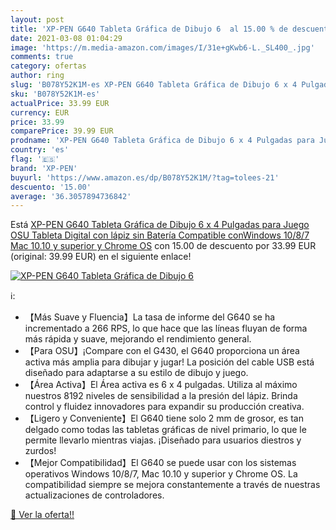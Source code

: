 ```yaml
---
layout: post
title: 'XP-PEN G640 Tableta Gráfica de Dibujo 6  al 15.00 % de descuento'
date: 2021-03-08 01:04:29
image: 'https://m.media-amazon.com/images/I/31e+gKwb6-L._SL400_.jpg'
comments: true
category: ofertas
author: ring
slug: 'B078Y52K1M-es XP-PEN G640 Tableta Gráfica de Dibujo 6 x 4 Pulgadas para...'
sku: 'B078Y52K1M-es'
actualPrice: 33.99 EUR
currency: EUR
price: 33.99
comparePrice: 39.99 EUR
prodname: 'XP-PEN G640 Tableta Gráfica de Dibujo 6 x 4 Pulgadas para Juego OSU  Tableta Digital con lápiz sin Batería Compatible conWindows 10/8/7  Mac 10.10 y superior y Chrome OS'
country: 'es'
flag: '🇪🇸'
brand: 'XP-PEN'
buyurl: 'https://www.amazon.es/dp/B078Y52K1M/?tag=tolees-21'
descuento: '15.00'
average: '36.3057894736842'
---
```


Está [XP-PEN G640 Tableta Gráfica de Dibujo 6 x 4 Pulgadas para Juego OSU  Tableta Digital con lápiz sin Batería Compatible conWindows 10/8/7  Mac 10.10 y superior y Chrome OS](https://www.amazon.es/dp/B078Y52K1M/?tag=tolees-21) con 15.00 de descuento por 33.99 EUR (original: 39.99 EUR) en el siguiente enlace!

[![XP-PEN G640 Tableta Gráfica de Dibujo 6 ](https://m.media-amazon.com/images/I/31e+gKwb6-L._SL400_.jpg)](https://www.amazon.es/dp/B078Y52K1M/?tag=tolees-21)

ℹ️:

- 【Más Suave y Fluencia】La tasa de informe del G640 se ha incrementado a 266 RPS, lo que hace que las líneas fluyan de forma más rápida y suave, mejorando el rendimiento general.
- 【Para OSU】¡Compare con el G430, el G640 proporciona un área activa más amplia para dibujar y jugar! La posición del cable USB está diseñado para adaptarse a su estilo de dibujo y juego.
- 【Área Activa】El Área activa es 6 x 4 pulgadas. Utiliza al máximo nuestros 8192 niveles de sensibilidad a la presión del lápiz. Brinda control y fluidez innovadores para expandir su producción creativa.
- 【Ligero y Conveniente】El G640 tiene solo 2 mm de grosor, es tan delgado como todas las tabletas gráficas de nivel primario, lo que le permite llevarlo mientras viajas. ¡Diseñado para usuarios diestros y zurdos!
- 【Mejor Compatibilidad】El G640 se puede usar con los sistemas operativos Windows 10/8/7, Mac 10.10 y superior y Chrome OS. La compatibilidad siempre se mejora constantemente a través de nuestras actualizaciones de controladores.

[🛒 Ver la oferta!!](https://www.amazon.es/dp/B078Y52K1M/?tag=tolees-21)

